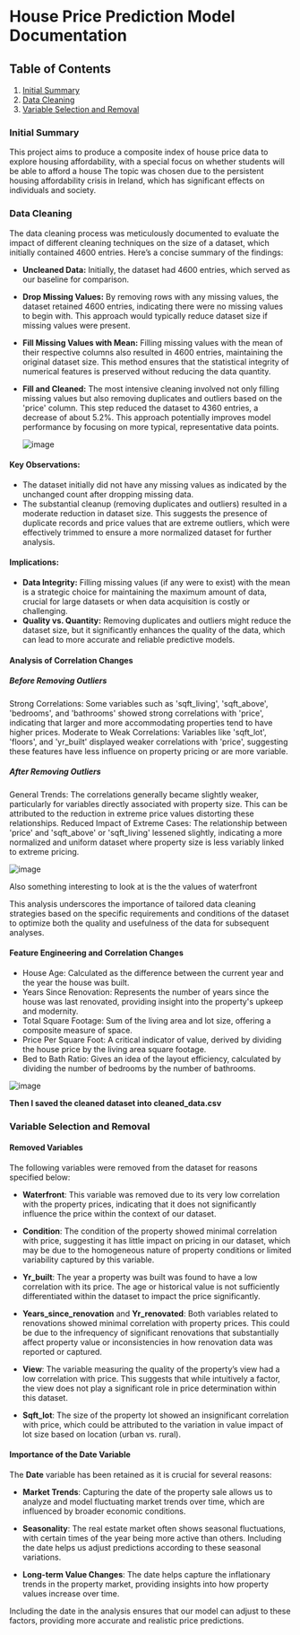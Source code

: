 
# House Price Prediction Model Documentation

## Table of Contents
1. [Initial Summary](#initial-summary)
2. [Data Cleaning](#data-cleaning)
3. [Variable Selection and Removal](#variables)




### Initial Summary<a name="initial-summary"></a>
This project aims to produce a composite index of house price data to explore housing affordability, with a special focus on whether students will be able to afford a house The topic was chosen due to the persistent housing affordability crisis in Ireland, which has significant effects on individuals and society.

### Data Cleaning<a name="data-cleaning"></a>



The data cleaning process was meticulously documented to evaluate the impact of different cleaning techniques on the size of a dataset, which initially contained 4600 entries. Here’s a concise summary of the findings:

- **Uncleaned Data:** Initially, the dataset had 4600 entries, which served as our baseline for comparison.
  
- **Drop Missing Values:** By removing rows with any missing values, the dataset retained 4600 entries, indicating there were no missing values to begin with. This approach would typically reduce dataset size if missing values were present.

- **Fill Missing Values with Mean:** Filling missing values with the mean of their respective columns also resulted in 4600 entries, maintaining the original dataset size. This method ensures that the statistical integrity of numerical features is preserved without reducing the data quantity.

- **Fill and Cleaned:** The most intensive cleaning involved not only filling missing values but also removing duplicates and outliers based on the 'price' column. This step reduced the dataset to 4360 entries, a decrease of about 5.2%. This approach potentially improves model performance by focusing on more typical, representative data points.

  ![image](https://github.com/Ferreter/House-Price-Prediction-Model/assets/31386281/ea5d7e52-8219-4dcd-afa4-d8e15f0eede7)


#### Key Observations:
- The dataset initially did not have any missing values as indicated by the unchanged count after dropping missing data.
- The substantial cleanup (removing duplicates and outliers) resulted in a moderate reduction in dataset size. This suggests the presence of duplicate records and price values that are extreme outliers, which were effectively trimmed to ensure a more normalized dataset for further analysis.

#### Implications:
- **Data Integrity:** Filling missing values (if any were to exist) with the mean is a strategic choice for maintaining the maximum amount of data, crucial for large datasets or when data acquisition is costly or challenging.
- **Quality vs. Quantity:** Removing duplicates and outliers might reduce the dataset size, but it significantly enhances the quality of the data, which can lead to more accurate and reliable predictive models.



#### Analysis of Correlation Changes
##### Before Removing Outliers
Strong Correlations: Some variables such as 'sqft_living', 'sqft_above', 'bedrooms', and 'bathrooms' showed strong correlations with 'price', indicating that larger and more accommodating properties tend to have higher prices.
Moderate to Weak Correlations: Variables like 'sqft_lot', 'floors', and 'yr_built' displayed weaker correlations with 'price', suggesting these features have less influence on property pricing or are more variable.
##### After Removing Outliers
General Trends: The correlations generally became slightly weaker, particularly for variables directly associated with property size. This can be attributed to the reduction in extreme price values distorting these relationships.
Reduced Impact of Extreme Cases: The relationship between 'price' and 'sqft_above' or 'sqft_living' lessened slightly, indicating a more normalized and uniform dataset where property size is less variably linked to extreme pricing.

![image](https://github.com/Ferreter/House-Price-Prediction-Model/assets/31386281/da23434d-d839-4dec-af2c-1f20f6e20df3)

Also something interesting to look at is the the values of waterfront 


This analysis underscores the importance of tailored data cleaning strategies based on the specific requirements and conditions of the dataset to optimize both the quality and usefulness of the data for subsequent analyses.

#### Feature Engineering and Correlation Changes 

- House Age: Calculated as the difference between the current year and the year the house was built.
- Years Since Renovation: Represents the number of years since the house was last renovated, providing insight into the property's upkeep and modernity.
- Total Square Footage: Sum of the living area and lot size, offering a composite measure of space.
- Price Per Square Foot: A critical indicator of value, derived by dividing the house price by the living area square footage.
- Bed to Bath Ratio: Gives an idea of the layout efficiency, calculated by dividing the number of bedrooms by the number of bathrooms.

![image](https://github.com/Ferreter/House-Price-Prediction-Model/assets/31386281/179b2728-ff7e-4100-91f9-d775ecef7872)


**Then I saved the cleaned dataset into cleaned_data.csv**

### Variable Selection and Removal<a name="variables"></a>

#### Removed Variables

The following variables were removed from the dataset for reasons specified below:

- **Waterfront**: This variable was removed due to its very low correlation with the property prices, indicating that it does not significantly influence the price within the context of our dataset.

- **Condition**: The condition of the property showed minimal correlation with price, suggesting it has little impact on pricing in our dataset, which may be due to the homogeneous nature of property conditions or limited variability captured by this variable.

- **Yr_built**: The year a property was built was found to have a low correlation with its price. The age or historical value is not sufficiently differentiated within the dataset to impact the price significantly.

- **Years_since_renovation** and **Yr_renovated**: Both variables related to renovations showed minimal correlation with property prices. This could be due to the infrequency of significant renovations that substantially affect property value or inconsistencies in how renovation data was reported or captured.

- **View**: The variable measuring the quality of the property’s view had a low correlation with price. This suggests that while intuitively a factor, the view does not play a significant role in price determination within this dataset.

- **Sqft_lot**: The size of the property lot showed an insignificant correlation with price, which could be attributed to the variation in value impact of lot size based on location (urban vs. rural).

#### Importance of the Date Variable

The **Date** variable has been retained as it is crucial for several reasons:

- **Market Trends**: Capturing the date of the property sale allows us to analyze and model fluctuating market trends over time, which are influenced by broader economic conditions.

- **Seasonality**: The real estate market often shows seasonal fluctuations, with certain times of the year being more active than others. Including the date helps us adjust predictions according to these seasonal variations.

- **Long-term Value Changes**: The date helps capture the inflationary trends in the property market, providing insights into how property values increase over time.

Including the date in the analysis ensures that our model can adjust to these factors, providing more accurate and realistic price predictions.

